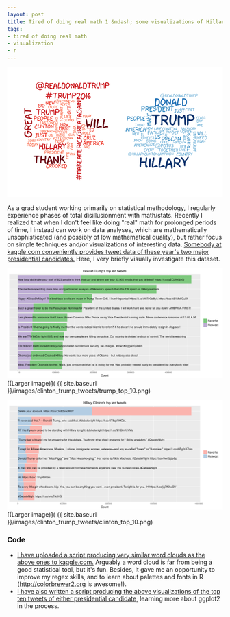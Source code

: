 ```yaml
---
layout: post
title: Tired of doing real math 1 &mdash; some visualizations of Hillary Clinton and Donald Trump tweets
tags:
- tired of doing real math
- visualization
- r
---
```


![Word cloud from Trump and Clinton tweets](/images/clinton_trump_tweets/trump_clinton_tweets_word_cloud.png?raw=true "Word cloud from Trump and Clinton tweets")

As a grad student working primarily on statistical methodology, I regularly experience phases of total disillusionment with math/stats.  Recently I realized that when I don't feel like doing "real" math for prolonged periods of time, I instead can work on data analyses, which are mathematically unsophisticated (and possibly of low mathematical quality), but rather focus on simple techniques and/or visualizations of interesting data.
[Somebody at kaggle.com conveniently provides tweet data of these year's two major presidential candidates.](https://www.kaggle.com/benhamner/clinton-trump-tweets) Here, I very briefly visually investigate this dataset.

<!--The goal, I guess, is to understand what messages the candidates convey with their tweets. But I won't go deep into interpretation of the results or political discussion. I first take a look at the top ten most popular tweets of either candidate, where tweet popularity is defined as the sum of the number of retweets and the number of favorites that a tweet has received. After some minimal data preprocessing, I plot a bar graph of retweet and favorite count for the top ten tweets, and overlay the tweet text on top of the bars in the graph. This results in the following visualizations.-->

![Visualization of Trump's top ten tweets](/images/clinton_trump_tweets/trump_top_10.png?raw=true "Visualization of Trump's top ten tweets")
[(Larger image)]( {{ site.baseurl }}/images/clinton_trump_tweets/trump_top_10.png)

![Visualization of Clinton's top ten tweets](/images/clinton_trump_tweets/clinton_top_10.png?raw=true "Visualization of Clinton's top ten tweets")
[(Larger image)]( {{ site.baseurl }}/images/clinton_trump_tweets/clinton_top_10.png)

### Code

* [I have uploaded a script producing very similar word clouds as the above ones to kaggle.com.](https://www.kaggle.com/agisga/d/benhamner/clinton-trump-tweets/word-clouds) Arguably a word cloud is far from being a good statistical tool, but it's fun. Besides, it gave me an opportunity to improve my regex skills, and to learn about palettes and fonts in R (<http://colorbrewer2.org> is awesome!).
* [I have also written a script producing the above visualizations of the top ten tweets of either presidential candidate](https://www.kaggle.com/agisga/d/benhamner/clinton-trump-tweets/top-10-tweets), learning more about ggplot2 in the process.
